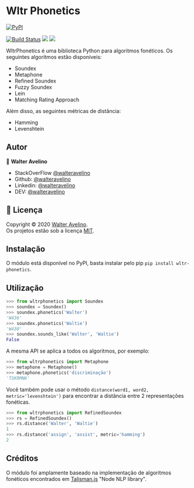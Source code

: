 # Wltr Phonetics

<a href="https://pypi.org/project/wltr-phonetics/">
  <img alt="PyPI" src="https://img.shields.io/pypi/v/wltr-phonetics">
</a>

[![Build Status](https://travis-ci.com/walteravelino/Projetos.svg?branch=master)](https://travis-ci.com/walteravelino/Projetos)
<img src = "https://img.shields.io/github/languages/top/walteravelino/jca-cleansing-validate">
<a href="https://github.com/walteravelino/Projetos/blob/master/LICENSE"><img src = "https://img.shields.io/github/license/walteravelino/Projetos"></a>

WltrPhonetics é uma biblioteca Python para algoritmos fonéticos. 
Os seguintes algoritmos estão disponíveis:

 * Soundex
 * Metaphone
 * Refined Soundex
 * Fuzzy Soundex
 * Lein
 * Matching Rating Approach
 
Além disso, as seguintes métricas de distância:

 * Hamming
 * Levenshtein

## Autor

👤 **Walter Avelino**

- StackOverFlow [@walteravelino](https://stackoverflow.com/users/13001807/walter-avelino)
- Github: [@walteravelino](https://github.com/walteravelino)
- Linkedin: [@walteravelino](https://linkedin.com/in/walter-avelino-434197105)
- DEV: [@walteravelino](https://dev.to/walteravelino)


## 📝 Licença

Copyright © 2020 [Walter Avelino](https://github.com/walteravelino). <br />
Os projetos estão sob a licença [MIT](https://github.com/walteravelino/Projetos/blob/master/LICENSE).


## Instalação


O módulo está disponível no PyPI, basta instalar pelo pip `pip install wltr-phonetics`.


## Utilização

```python
>>> from wltrphonetics import Soundex
>>> soundex = Soundex()
>>> soundex.phonetics('Walter')
'W436'
>>> soundex.phonetics('Waltie')
'W430'
>>> soundex.sounds_like('Walter', 'Waltie')
False
```

A mesma API se aplica a todos os algoritmos, por exemplo:

```python
>>> from wltrphonetics import Metaphone
>>> metaphone = Metaphone()
>>> metaphone.phonetics('discriminação')
'TSKRMNK'
```

Você também pode usar o método `distance(word1, word2, metric='levenshtein')` para encontrar a distância entre 2 representações fonéticas.

```python
>>> from wltrphonetics import RefinedSoundex
>>> rs = RefinedSoundex()
>>> rs.distance('Walter', 'Waltie')
1
>>> rs.distance('assign', 'assist', metric='hamming')
2
```

## Créditos

O módulo foi amplamente baseado na implementação de algoritmos fonéticos encontrados em [Talisman.js](https://github.com/Yomguithereal/talisman) "Node NLP library".